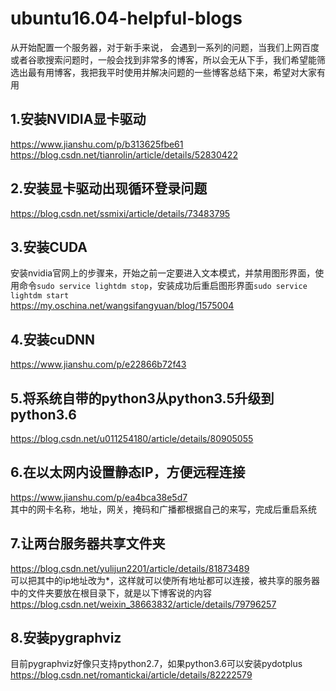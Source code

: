 # ubuntu16.04-helpful-blogs  
从开始配置一个服务器，对于新手来说， 会遇到一系列的问题，当我们上网百度或者谷歌搜索问题时，一般会找到非常多的博客，所以会无从下手，我们希望能筛选出最有用博客，我把我平时使用并解决问题的一些博客总结下来，希望对大家有用  
## 1.安装NVIDIA显卡驱动  
https://www.jianshu.com/p/b313625fbe61  
https://blog.csdn.net/tianrolin/article/details/52830422  
## 2.安装显卡驱动出现循环登录问题    
https://blog.csdn.net/ssmixi/article/details/73483795  
## 3.安装CUDA  
安装nvidia官网上的步骤来，开始之前一定要进入文本模式，并禁用图形界面，使用命令`sudo service lightdm stop`，安装成功后重启图形界面`sudo service lightdm start`  
https://my.oschina.net/wangsifangyuan/blog/1575004  
## 4.安装cuDNN  
https://www.jianshu.com/p/e22866b72f43  
## 5.将系统自带的python3从python3.5升级到python3.6  
https://blog.csdn.net/u011254180/article/details/80905055  
## 6.在以太网内设置静态IP，方便远程连接
https://www.jianshu.com/p/ea4bca38e5d7  
其中的网卡名称，地址，网关，掩码和广播都根据自己的来写，完成后重启系统
## 7.让两台服务器共享文件夹
https://blog.csdn.net/yulijun2201/article/details/81873489  
可以把其中的ip地址改为\*，这样就可以使所有地址都可以连接，被共享的服务器中的文件夹要放在根目录下，就是以下博客说的内容  
https://blog.csdn.net/weixin_38663832/article/details/79796257  
## 8.安装pygraphviz  
目前pygraphviz好像只支持python2.7，如果python3.6可以安装pydotplus  
https://blog.csdn.net/romantickai/article/details/82222579  
